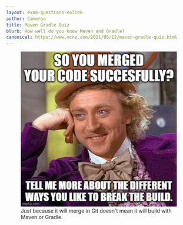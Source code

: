 ```yaml
---
layout: exam-questions-nolink
author: Cameron
title: Maven Gradle Quiz
blurb: How well do you know Maven and Gradle?
canonical: https://www.mcnz.com/2021/05/12/maven-gradle-quiz.html
---
```


<script>
var exam = null;
var questionNumber = 0;

window.addEventListener('load', function () {

 var questionBank = localStorage.getItem("questions");
 //console.log("The size is: " + questionBank.length);
 questionBank = JSON.parse(questionBank);
 questionBank = questionBank.slice(102,109);
 
 try {
  exam = new Exam(questionBank);
  //console.log("Exam created without parsing the exam!");
 }
 catch(err) {
   console.log("Error creating exam! " + err.message);
 }

 displayQuestion(questionNumber);
 initializeQuestionJumper();
 
});
</script>

<figure class="figure">
  <img src="/assets/merge-vs-build.jpg" alt="Gradle vs Git merge and build" class="img-fluid mx-auto d-block img-thumbnail rounded ">
  <figcaption class="figure-caption">Just because it will merge in Git doesn't mean it will build with Maven or Gradle.</figcaption>
</figure>
